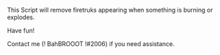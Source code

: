 
This Script will remove firetruks appearing when something is burning or explodes.

Have fun!

Contact me (! BahBROOOT !#2006) if you need assistance.
